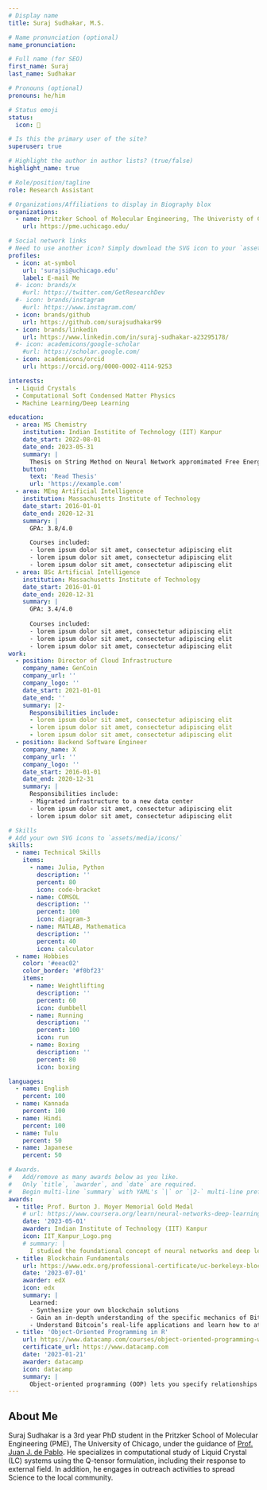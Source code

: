 ```yaml
---
# Display name
title: Suraj Sudhakar, M.S.

# Name pronunciation (optional)
name_pronunciation: 

# Full name (for SEO)
first_name: Suraj
last_name: Sudhakar

# Pronouns (optional)
pronouns: he/him

# Status emoji
status:
  icon: 🧐

# Is this the primary user of the site?
superuser: true

# Highlight the author in author lists? (true/false)
highlight_name: true

# Role/position/tagline
role: Research Assistant

# Organizations/Affiliations to display in Biography blox
organizations:
  - name: Pritzker School of Molecular Engineering, The Univeristy of Chicago
    url: https://pme.uchicago.edu/

# Social network links
# Need to use another icon? Simply download the SVG icon to your `assets/media/icons/` folder.
profiles:
  - icon: at-symbol
    url: 'surajsi@uchicago.edu'
    label: E-mail Me
  #- icon: brands/x
    #url: https://twitter.com/GetResearchDev
  #- icon: brands/instagram
    #url: https://www.instagram.com/
  - icon: brands/github
    url: https://github.com/surajsudhakar99
  - icon: brands/linkedin
    url: https://www.linkedin.com/in/suraj-sudhakar-a23295178/
  #- icon: academicons/google-scholar
    #url: https://scholar.google.com/
  - icon: academicons/orcid
    url: https://orcid.org/0000-0002-4114-9253

interests:
  - Liquid Crystals
  - Computational Soft Condensed Matter Physics
  - Machine Learning/Deep Learning

education:
  - area: MS Chemistry
    institution: Indian Institite of Technology (IIT) Kanpur
    date_start: 2022-08-01
    date_end: 2023-05-31
    summary: |
      Thesis on String Method on Neural Network appromimated Free Energy Surface. Supervised by [Prof Nisanth Nair](https://home.iitk.ac.in/~nnair/). Presented papers at an AI-ML Conference.
    button:
      text: 'Read Thesis'
      url: 'https://example.com'
  - area: MEng Artificial Intelligence
    institution: Massachusetts Institute of Technology
    date_start: 2016-01-01
    date_end: 2020-12-31
    summary: |
      GPA: 3.8/4.0

      Courses included:
      - lorem ipsum dolor sit amet, consectetur adipiscing elit
      - lorem ipsum dolor sit amet, consectetur adipiscing elit
      - lorem ipsum dolor sit amet, consectetur adipiscing elit
  - area: BSc Artificial Intelligence
    institution: Massachusetts Institute of Technology
    date_start: 2016-01-01
    date_end: 2020-12-31
    summary: |
      GPA: 3.4/4.0
      
      Courses included:
      - lorem ipsum dolor sit amet, consectetur adipiscing elit
      - lorem ipsum dolor sit amet, consectetur adipiscing elit
      - lorem ipsum dolor sit amet, consectetur adipiscing elit
work:
  - position: Director of Cloud Infrastructure
    company_name: GenCoin
    company_url: ''
    company_logo: ''
    date_start: 2021-01-01
    date_end: ''
    summary: |2-
      Responsibilities include:
      - lorem ipsum dolor sit amet, consectetur adipiscing elit
      - lorem ipsum dolor sit amet, consectetur adipiscing elit
      - lorem ipsum dolor sit amet, consectetur adipiscing elit
  - position: Backend Software Engineer
    company_name: X
    company_url: ''
    company_logo: ''
    date_start: 2016-01-01
    date_end: 2020-12-31
    summary: |
      Responsibilities include:
      - Migrated infrastructure to a new data center
      - lorem ipsum dolor sit amet, consectetur adipiscing elit
      - lorem ipsum dolor sit amet, consectetur adipiscing elit

# Skills
# Add your own SVG icons to `assets/media/icons/`
skills:
  - name: Technical Skills
    items:
      - name: Julia, Python
        description: ''
        percent: 80
        icon: code-bracket
      - name: COMSOL
        description: ''
        percent: 100
        icon: diagram-3
      - name: MATLAB, Mathematica
        description: ''
        percent: 40
        icon: calculator
  - name: Hobbies
    color: '#eeac02'
    color_border: '#f0bf23'
    items:
      - name: Weightlifting
        description: ''
        percent: 60
        icon: dumbbell
      - name: Running
        description: ''
        percent: 100
        icon: run
      - name: Boxing
        description: ''
        percent: 80
        icon: boxing

languages:
  - name: English
    percent: 100
  - name: Kannada
    percent: 100
  - name: Hindi
    percent: 100
  - name: Tulu
    percent: 50
  - name: Japanese
    percent: 50

# Awards.
#   Add/remove as many awards below as you like.
#   Only `title`, `awarder`, and `date` are required.
#   Begin multi-line `summary` with YAML's `|` or `|2-` multi-line prefix and indent 2 spaces below.
awards:
  - title: Prof. Burton J. Moyer Memorial Gold Medal
    # url: https://www.coursera.org/learn/neural-networks-deep-learning
    date: '2023-05-01'
    awarder: Indian Institute of Technology (IIT) Kanpur
    icon: IIT_Kanpur_Logo.png
    # summary: |
      I studied the foundational concept of neural networks and deep learning. By the end, I was familiar with the significant technological trends driving the rise of deep learning; build, train, and apply fully connected deep neural networks; implement efficient (vectorized) neural networks; identify key parameters in a neural network’s architecture; and apply deep learning to your own applications.
  - title: Blockchain Fundamentals
    url: https://www.edx.org/professional-certificate/uc-berkeleyx-blockchain-fundamentals
    date: '2023-07-01'
    awarder: edX
    icon: edx
    summary: |
      Learned:
      - Synthesize your own blockchain solutions
      - Gain an in-depth understanding of the specific mechanics of Bitcoin
      - Understand Bitcoin’s real-life applications and learn how to attack and destroy Bitcoin, Ethereum, smart contracts and Dapps, and alternatives to Bitcoin’s Proof-of-Work consensus algorithm
  - title: 'Object-Oriented Programming in R'
    url: https://www.datacamp.com/courses/object-oriented-programming-with-s3-and-r6-in-r
    certificate_url: https://www.datacamp.com
    date: '2023-01-21'
    awarder: datacamp
    icon: datacamp
    summary: |
      Object-oriented programming (OOP) lets you specify relationships between functions and the objects that they can act on, helping you manage complexity in your code. This is an intermediate level course, providing an introduction to OOP, using the S3 and R6 systems. S3 is a great day-to-day R programming tool that simplifies some of the functions that you write. R6 is especially useful for industry-specific analyses, working with web APIs, and building GUIs.
---
```


## About Me
Suraj Sudhakar is a 3rd year PhD student in the Pritzker School of Molecular Engineering (PME), The University of Chicago, under the guidance of [Prof. Juan J. de Pablo](https://engineering.nyu.edu/faculty/juan-de-pablo). He specializes in computational study of Liquid Crystal (LC) systems using the Q-tensor formulation, including their response to external field. In addition, he engages in outreach activities to spread Science to the local community. 
